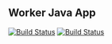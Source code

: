 ## Worker Java App
[![Build Status](http://34.76.185.78:8080/buildStatus/icon?job=instavote%2Fworker-build&subject=Build&color=blue)](http://34.76.185.78:8080/job/instavote/job/worker-build/)
[![Build Status](http://34.76.185.78:8080/buildStatus/icon?job=instavote%2Fworker-test&subject=UnitTest&color=pink)](http://34.76.185.78:8080/job/instavote/job/worker-test/)


